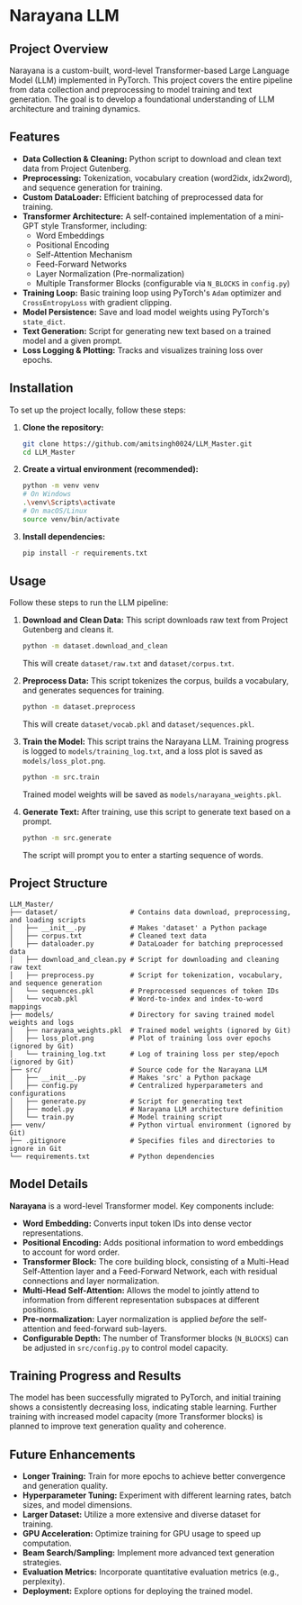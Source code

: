 # Narayana LLM

## Project Overview

Narayana is a custom-built, word-level Transformer-based Large Language Model (LLM) implemented in PyTorch. This project covers the entire pipeline from data collection and preprocessing to model training and text generation. The goal is to develop a foundational understanding of LLM architecture and training dynamics.

## Features

-   **Data Collection & Cleaning:** Python script to download and clean text data from Project Gutenberg.
-   **Preprocessing:** Tokenization, vocabulary creation (word2idx, idx2word), and sequence generation for training.
-   **Custom DataLoader:** Efficient batching of preprocessed data for training.
-   **Transformer Architecture:** A self-contained implementation of a mini-GPT style Transformer, including:
    -   Word Embeddings
    -   Positional Encoding
    -   Self-Attention Mechanism
    -   Feed-Forward Networks
    -   Layer Normalization (Pre-normalization)
    -   Multiple Transformer Blocks (configurable via `N_BLOCKS` in `config.py`)
-   **Training Loop:** Basic training loop using PyTorch's `Adam` optimizer and `CrossEntropyLoss` with gradient clipping.
-   **Model Persistence:** Save and load model weights using PyTorch's `state_dict`.
-   **Text Generation:** Script for generating new text based on a trained model and a given prompt.
-   **Loss Logging & Plotting:** Tracks and visualizes training loss over epochs.

## Installation

To set up the project locally, follow these steps:

1.  **Clone the repository:**
    ```bash
    git clone https://github.com/amitsingh0024/LLM_Master.git
    cd LLM_Master
    ```

2.  **Create a virtual environment (recommended):**
    ```bash
    python -m venv venv
    # On Windows
    .\venv\Scripts\activate
    # On macOS/Linux
    source venv/bin/activate
    ```

3.  **Install dependencies:**
    ```bash
    pip install -r requirements.txt
    ```

## Usage

Follow these steps to run the LLM pipeline:

1.  **Download and Clean Data:**
    This script downloads raw text from Project Gutenberg and cleans it.
    ```bash
    python -m dataset.download_and_clean
    ```
    This will create `dataset/raw.txt` and `dataset/corpus.txt`.

2.  **Preprocess Data:**
    This script tokenizes the corpus, builds a vocabulary, and generates sequences for training.
    ```bash
    python -m dataset.preprocess
    ```
    This will create `dataset/vocab.pkl` and `dataset/sequences.pkl`.

3.  **Train the Model:**
    This script trains the Narayana LLM. Training progress is logged to `models/training_log.txt`, and a loss plot is saved as `models/loss_plot.png`.
    ```bash
    python -m src.train
    ```
    Trained model weights will be saved as `models/narayana_weights.pkl`.

4.  **Generate Text:**
    After training, use this script to generate text based on a prompt.
    ```bash
    python -m src.generate
    ```
    The script will prompt you to enter a starting sequence of words.

## Project Structure

```
LLM_Master/
├── dataset/                  # Contains data download, preprocessing, and loading scripts
│   ├── __init__.py           # Makes 'dataset' a Python package
│   ├── corpus.txt            # Cleaned text data
│   ├── dataloader.py         # DataLoader for batching preprocessed data
│   ├── download_and_clean.py # Script for downloading and cleaning raw text
│   ├── preprocess.py         # Script for tokenization, vocabulary, and sequence generation
│   └── sequences.pkl         # Preprocessed sequences of token IDs
│   └── vocab.pkl             # Word-to-index and index-to-word mappings
├── models/                   # Directory for saving trained model weights and logs
│   ├── narayana_weights.pkl  # Trained model weights (ignored by Git)
│   ├── loss_plot.png         # Plot of training loss over epochs (ignored by Git)
│   └── training_log.txt      # Log of training loss per step/epoch (ignored by Git)
├── src/                      # Source code for the Narayana LLM
│   ├── __init__.py           # Makes 'src' a Python package
│   ├── config.py             # Centralized hyperparameters and configurations
│   ├── generate.py           # Script for generating text
│   ├── model.py              # Narayana LLM architecture definition
│   └── train.py              # Model training script
├── venv/                     # Python virtual environment (ignored by Git)
├── .gitignore                # Specifies files and directories to ignore in Git
└── requirements.txt          # Python dependencies
```

## Model Details

**Narayana** is a word-level Transformer model. Key components include:

-   **Word Embedding:** Converts input token IDs into dense vector representations.
-   **Positional Encoding:** Adds positional information to word embeddings to account for word order.
-   **Transformer Block:** The core building block, consisting of a Multi-Head Self-Attention layer and a Feed-Forward Network, each with residual connections and layer normalization.
-   **Multi-Head Self-Attention:** Allows the model to jointly attend to information from different representation subspaces at different positions.
-   **Pre-normalization:** Layer normalization is applied *before* the self-attention and feed-forward sub-layers.
-   **Configurable Depth:** The number of Transformer blocks (`N_BLOCKS`) can be adjusted in `src/config.py` to control model capacity.

## Training Progress and Results

The model has been successfully migrated to PyTorch, and initial training shows a consistently decreasing loss, indicating stable learning. Further training with increased model capacity (more Transformer blocks) is planned to improve text generation quality and coherence.

## Future Enhancements

-   **Longer Training:** Train for more epochs to achieve better convergence and generation quality.
-   **Hyperparameter Tuning:** Experiment with different learning rates, batch sizes, and model dimensions.
-   **Larger Dataset:** Utilize a more extensive and diverse dataset for training.
-   **GPU Acceleration:** Optimize training for GPU usage to speed up computation.
-   **Beam Search/Sampling:** Implement more advanced text generation strategies.
-   **Evaluation Metrics:** Incorporate quantitative evaluation metrics (e.g., perplexity).
-   **Deployment:** Explore options for deploying the trained model. 